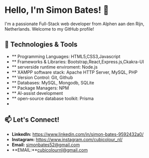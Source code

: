 # Hello, I'm Simon Bates! 👋

I'm a passionate Full-Stack web developer from Alphen aan den Rijn, Netherlands. Welcome to my GitHub profile!

## 🔧 Technologies & Tools

- ** Programming Languages: HTML5,CSS3,Javascript
- ** Frameworks & Libraries: Bootstrap,React,Express.js,Ckakra-UI
- ** serverside runtime enviroment: Node.js
- ** XAMPP software stack: Apache HTTP Server, MySQL, PHP
- ** Version Control: Git, Github
- ** Databases: MySQL, Mongodb, SQLite
- ** Package Managers: NPM
- ** AI-assist development
- ** open-source database toolkit: Prisma
-  
## 📫 Let's Connect!

- **LinkedIn:** https://www.linkedin.com/in/simon-bates-9592432a0/
- **Instagram:** https://www.instagram.com/cubicolour_nl/
- **Email:** simonbates52@gmail.com
- **EMAIL:**cubicolournl@gmail.com




